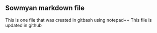 ## Sowmyan markdown file 
This is one file that was created in gitbash using notepad++
This file is updated in github

